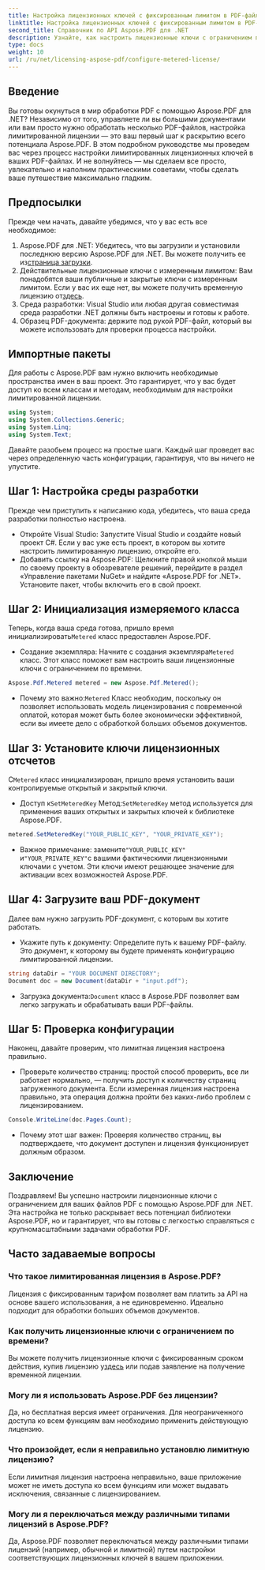 ```yaml
---
title: Настройка лицензионных ключей с фиксированным лимитом в PDF-файле
linktitle: Настройка лицензионных ключей с фиксированным лимитом в PDF-файле
second_title: Справочник по API Aspose.PDF для .NET
description: Узнайте, как настроить лицензионные ключи с ограничением по времени в ваших PDF-файлах с помощью Aspose.PDF для .NET, воспользовавшись этим подробным пошаговым руководством.
type: docs
weight: 10
url: /ru/net/licensing-aspose-pdf/configure-metered-license/
---
```

## Введение

Вы готовы окунуться в мир обработки PDF с помощью Aspose.PDF для .NET? Независимо от того, управляете ли вы большими документами или вам просто нужно обработать несколько PDF-файлов, настройка лимитированной лицензии — это ваш первый шаг к раскрытию всего потенциала Aspose.PDF. В этом подробном руководстве мы проведем вас через процесс настройки лимитированных лицензионных ключей в ваших PDF-файлах. И не волнуйтесь — мы сделаем все просто, увлекательно и наполним практическими советами, чтобы сделать ваше путешествие максимально гладким.

## Предпосылки

Прежде чем начать, давайте убедимся, что у вас есть все необходимое:

1.  Aspose.PDF для .NET: Убедитесь, что вы загрузили и установили последнюю версию Aspose.PDF для .NET. Вы можете получить ее из[страница загрузки](https://releases.aspose.com/pdf/net/).
2.  Действительные лицензионные ключи с измеренным лимитом: Вам понадобятся ваши публичные и закрытые ключи с измеренным лимитом. Если у вас их еще нет, вы можете получить временную лицензию от[здесь](https://purchase.aspose.com/temporary-license/).
3. Среда разработки: Visual Studio или любая другая совместимая среда разработки .NET должны быть настроены и готовы к работе.
4. Образец PDF-документа: держите под рукой PDF-файл, который вы можете использовать для проверки процесса настройки.

## Импортные пакеты

Для работы с Aspose.PDF вам нужно включить необходимые пространства имен в ваш проект. Это гарантирует, что у вас будет доступ ко всем классам и методам, необходимым для настройки лимитированной лицензии.

```csharp
using System;
using System.Collections.Generic;
using System.Linq;
using System.Text;
```

Давайте разобьем процесс на простые шаги. Каждый шаг проведет вас через определенную часть конфигурации, гарантируя, что вы ничего не упустите.

## Шаг 1: Настройка среды разработки

Прежде чем приступить к написанию кода, убедитесь, что ваша среда разработки полностью настроена.

- Откройте Visual Studio: Запустите Visual Studio и создайте новый проект C#. Если у вас уже есть проект, в котором вы хотите настроить лимитированную лицензию, откройте его.
- Добавить ссылку на Aspose.PDF: Щелкните правой кнопкой мыши по своему проекту в обозревателе решений, перейдите в раздел «Управление пакетами NuGet» и найдите «Aspose.PDF for .NET». Установите пакет, чтобы включить его в свой проект.

## Шаг 2: Инициализация измеряемого класса

 Теперь, когда ваша среда готова, пришло время инициализировать`Metered` класс предоставлен Aspose.PDF.

-  Создание экземпляра: Начните с создания экземпляра`Metered` класс. Этот класс поможет вам настроить ваши лицензионные ключи с ограничением по времени.

```csharp
Aspose.Pdf.Metered metered = new Aspose.Pdf.Metered();
```

-  Почему это важно:`Metered` Класс необходим, поскольку он позволяет использовать модель лицензирования с повременной оплатой, которая может быть более экономически эффективной, если вы имеете дело с обработкой больших объемов документов.

## Шаг 3: Установите ключи лицензионных отсчетов

 С`Metered` класс инициализирован, пришло время установить ваши контролируемые открытый и закрытый ключи.

-  Доступ к`SetMeteredKey` Метод:`SetMeteredKey` метод используется для применения ваших открытых и закрытых ключей к библиотеке Aspose.PDF.

```csharp
metered.SetMeteredKey("YOUR_PUBLIC_KEY", "YOUR_PRIVATE_KEY");
```

-  Важное примечание: замените`"YOUR_PUBLIC_KEY"` и`"YOUR_PRIVATE_KEY"`с вашими фактическими лицензионными ключами с учетом. Эти ключи имеют решающее значение для активации всех возможностей Aspose.PDF.

## Шаг 4: Загрузите ваш PDF-документ

Далее вам нужно загрузить PDF-документ, с которым вы хотите работать.

- Укажите путь к документу: Определите путь к вашему PDF-файлу. Это документ, к которому вы будете применять конфигурацию лимитированной лицензии.

```csharp
string dataDir = "YOUR DOCUMENT DIRECTORY";
Document doc = new Document(dataDir + "input.pdf");
```

-  Загрузка документа:`Document` класс в Aspose.PDF позволяет вам легко загружать и обрабатывать ваши PDF-файлы.

## Шаг 5: Проверка конфигурации

Наконец, давайте проверим, что лимитная лицензия настроена правильно.

- Проверьте количество страниц: простой способ проверить, все ли работает нормально, — получить доступ к количеству страниц загруженного документа. Если измеренная лицензия настроена правильно, эта операция должна пройти без каких-либо проблем с лицензированием.

```csharp
Console.WriteLine(doc.Pages.Count);
```

- Почему этот шаг важен: Проверяя количество страниц, вы подтверждаете, что документ доступен и лицензия функционирует должным образом.

## Заключение

Поздравляем! Вы успешно настроили лицензионные ключи с ограничением для ваших файлов PDF с помощью Aspose.PDF для .NET. Эта настройка не только раскрывает весь потенциал библиотеки Aspose.PDF, но и гарантирует, что вы готовы с легкостью справляться с крупномасштабными задачами обработки PDF.

## Часто задаваемые вопросы

### Что такое лимитированная лицензия в Aspose.PDF?  
Лицензия с фиксированным тарифом позволяет вам платить за API на основе вашего использования, а не единовременно. Идеально подходит для обработки больших объемов документов.

### Как получить лицензионные ключи с ограничением по времени?  
 Вы можете получить лицензионные ключи с фиксированным сроком действия, купив лицензию у[здесь](https://purchase.aspose.com/buy) или подав заявление на получение временной лицензии.

### Могу ли я использовать Aspose.PDF без лицензии?  
Да, но бесплатная версия имеет ограничения. Для неограниченного доступа ко всем функциям вам необходимо применить действующую лицензию.

### Что произойдет, если я неправильно установлю лимитную лицензию?  
Если лимитная лицензия настроена неправильно, ваше приложение может не иметь доступа ко всем функциям или может выдавать исключения, связанные с лицензированием.

### Могу ли я переключаться между различными типами лицензий в Aspose.PDF?  
Да, Aspose.PDF позволяет переключаться между различными типами лицензий (например, обычной и лимитной) путем настройки соответствующих лицензионных ключей в вашем приложении.
